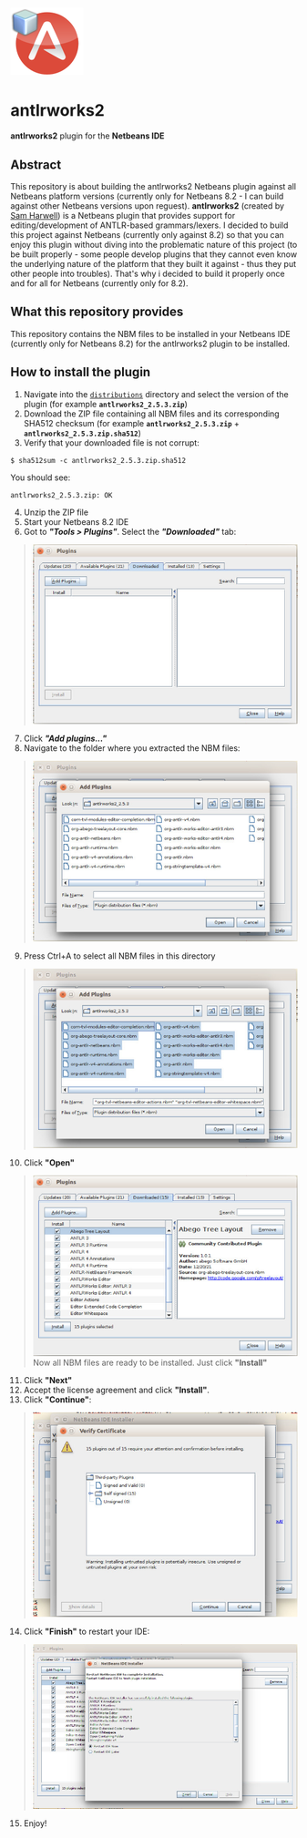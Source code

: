 # ![antlrworks2](./logo-antlr-2.png "antlrworks2")
# antlrworks2 

**antlrworks2** plugin for the **Netbeans IDE**

## Abstract

This repository is about building the antlrworks2 Netbeans plugin against all Netbeans platform versions (currently only for Netbeans 8.2 - I can build against other Netbeans versions upon reguest).
**antlrworks2** (created by [Sam Harwell](https://github.com/tunnelvisionlabs/antlrworks2)) is a Netbeans plugin that provides support for editing/development of ANTLR-based grammars/lexers.
I decided to build this project against Netbeans (currently only against 8.2) so that you can enjoy this plugin without diving into the problematic nature of this project (to be built properly - some people develop plugins that they cannot even know the underlying nature of the platform that they built it against - thus they put other people into troubles). That's why i decided to build it properly once and for all for Netbeans (currently only for 8.2).

## What this repository provides

This repository contains the NBM files to be installed in your Netbeans IDE (currently only for Netbeans 8.2) for the antlrworks2 plugin to be installed.

## How to install the plugin

1. Navigate into the [`distributions`](./distributions) directory and select the version of the plugin (for example **`antlrworks2_2.5.3.zip`**)
2. Download the ZIP file containing all NBM files and its corresponding SHA512 checksum (for example **`antlrworks2_2.5.3.zip`** + **`antlrworks2_2.5.3.zip.sha512`**)
3. Verify that your downloaded file is not corrupt:
 >
 ```console
 $ sha512sum -c antlrworks2_2.5.3.zip.sha512
 ```
 You should see:
  >
 ```console
 antlrworks2_2.5.3.zip: OK
 ```
4. Unzip the ZIP file
5. Start your Netbeans 8.2 IDE
6. Got to ***"Tools > Plugins"***. Select the ***"Downloaded"*** tab:
 > ![img_steps_6.jpg](./img/img_steps_6.jpg "Got to Tools > Plugins. Select the Downloaded tab")
7. Click ***"Add plugins..."***
8. Navigate to the folder where you extracted the NBM files:
 > ![img_steps_8.jpg](./img/img_steps_8.jpg "Navigate to the folder where you extracted the NBM files")
9. Press Ctrl+A to select all NBM files in this directory
 > ![img_steps_9.jpg](./img/img_steps_9.jpg "Select all NBM files in this directory")
10. Click **"Open"**
 > ![img_steps_10.jpg](./img/img_steps_10.jpg "Select all NBM files in this directory")
 > Now all NBM files are ready to be installed. Just click **"Install"**
11. Click **"Next"**
12. Accept the license agreement and click **"Install"**.
13. Click **"Continue"**:
 > ![img_steps_13.jpg](./img/img_steps_13.jpg "Click Continue")
14. Click **"Finish"** to restart your IDE:
 > ![img_steps_14.jpg](./img/img_steps_14.jpg "Click Finish to restart your IDE")
15. Enjoy!
